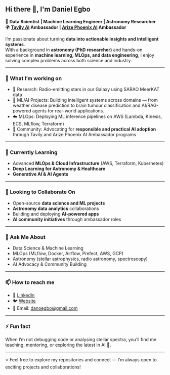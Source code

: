 ## Hi there 👋, I'm Daniel Egbo  

🚀 **Data Scientist | Machine Learning Engineer | Astronomy Researcher**  
🌍 **[Tavily AI](https://www.tavily.com/) Ambassador | [Arize Phoenix AI](https://phoenix.arize.com/) Ambassador**  

I’m passionate about turning **data into actionable insights and intelligent systems**.  
With a background in **astronomy (PhD researcher)** and hands-on experience in **machine learning, MLOps, and data engineering**, I enjoy solving complex problems across both science and industry.  

---

### 🔭 What I’m working on  
- 📡 Research: Radio-emitting stars in our Galaxy using SARAO MeerKAT data  
- 🧠 ML/AI Projects: Building intelligent systems across domains — from weather disease prediction to brain tumour classification and AI/RAG-powered agents for real-world applications.  
- ☁️ MLOps: Deploying ML inference pipelines on AWS (Lambda, Kinesis, ECS, MLflow, Terraform)  
- 🤝 Community: Advocating for **responsible and practical AI adoption** through Tavily and Arize Phoenix AI Ambassador programs  

---

### 🌱 Currently Learning  
- Advanced **MLOps & Cloud Infrastructure** (AWS, Terraform, Kubernetes)  
- **Deep Learning for Astronomy & Healthcare**  
- **Generative AI & AI Agents**  

---

### 👯 Looking to Collaborate On  
- Open-source **data science and ML projects**  
- **Astronomy data analytics** collaborations  
- Building and deploying **AI-powered apps**  
- **AI community initiatives** through ambassador roles  

---

### 💬 Ask Me About  
- Data Science & Machine Learning  
- MLOps (MLflow, Docker, Airflow, Prefect, AWS, GCP)  
- Astronomy (stellar astrophysics, radio astronomy, spectroscopy)  
- AI Advocacy & Community Building  

---

### 📫 How to reach me  
- 💼 [LinkedIn](https://www.linkedin.com/in/egbodaniel/)  
- 🐦 [Website](https://danselem.github.io)  
- 📧 Email: [danoegbo@gmail.com](danoegbo@gmail.com) 

---

### ⚡ Fun fact  
When I’m not debugging code or analysing stellar spectra, you’ll find me teaching, mentoring, or exploring the latest in AI 🚀.  

---

⭐️ Feel free to explore my repositories and connect — I’m always open to exciting projects and collaborations!  
